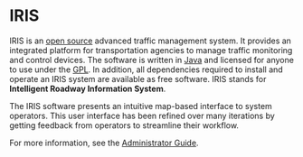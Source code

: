 # IRIS

IRIS is an [open source](http://www.opensource.org/docs/osd) advanced traffic
management system.  It provides an integrated platform for transportation
agencies to manage traffic monitoring and control devices.  The software is
written in [Java](http://www.java.com) and licensed for anyone to use under the
[GPL](http://www.gnu.org/licenses/old-licenses/gpl-2.0.html).  In addition, all
dependencies required to install and operate an IRIS system are available as
free software.  IRIS stands for **Intelligent Roadway Information System**.

The IRIS software presents an intuitive map-based interface to system operators.
This user interface has been refined over many iterations by getting feedback
from operators to streamline their workflow.

For more information, see the [Administrator Guide](docs/admin_guide.html).
